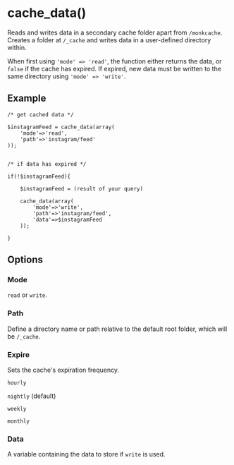 # cache_data()

Reads and writes data in a secondary cache folder apart from `/monkcache`. Creates a folder at `/_cache` and writes data in a user-defined directory within.

When first using `'mode' => 'read'`, the function either returns the data, or `false` if the cache has expired. If expired, new data must be written to the same directory using `'mode' => 'write'`. 

## Example

```
/* get cached data */

$instagramFeed = cache_data(array(
	'mode'=>'read',
	'path'=>'instagram/feed'
));


/* if data has expired */

if(!$instagramFeed){	
	
	$instagramFeed = (result of your query) 
	
	cache_data(array(
		'mode'=>'write',
		'path'=>'instagram/feed',
		'data'=>$instagramFeed
	));
	
}
```

## Options

### Mode

`read` or `write`.

### Path

Define a directory name or path relative to the default root folder, which will be `/_cache`.

### Expire

Sets the cache's expiration frequency. 

`hourly`

`nightly` (default)

`weekly`

`monthly`

### Data

A variable containing the data to store if `write` is used.
